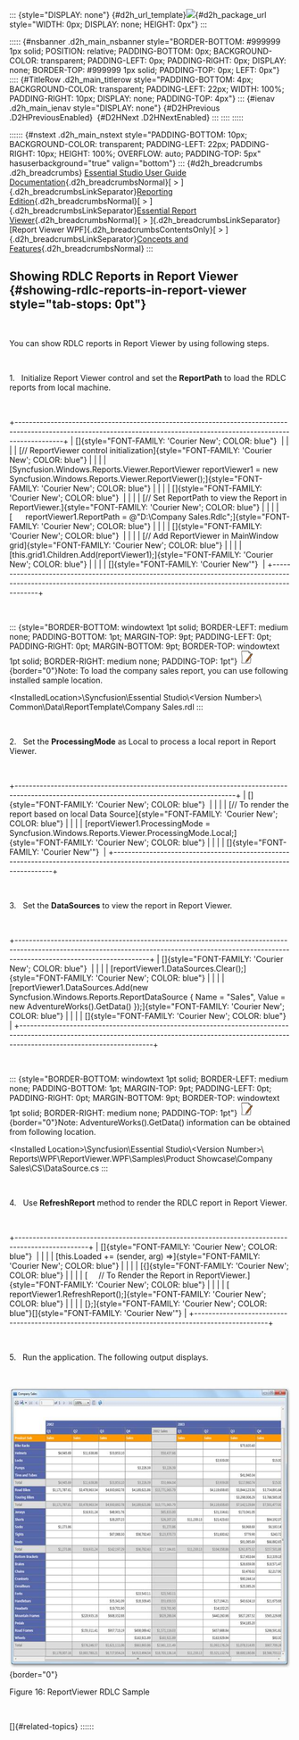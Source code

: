 ::: {style="DISPLAY: none"}
[](ms-xhelp:///?Id=d2h_url_template){#d2h_url_template}![](!package_url!){#d2h_package_url style="WIDTH: 0px; DISPLAY: none; HEIGHT: 0px"}
:::

::::: {#nsbanner .d2h_main_nsbanner style="BORDER-BOTTOM: #999999 1px solid; POSITION: relative; PADDING-BOTTOM: 0px; BACKGROUND-COLOR: transparent; PADDING-LEFT: 0px; PADDING-RIGHT: 0px; DISPLAY: none; BORDER-TOP: #999999 1px solid; PADDING-TOP: 0px; LEFT: 0px"}
:::: {#TitleRow .d2h_main_titlerow style="PADDING-BOTTOM: 4px; BACKGROUND-COLOR: transparent; PADDING-LEFT: 22px; WIDTH: 100%; PADDING-RIGHT: 10px; DISPLAY: none; PADDING-TOP: 4px"}
::: {#ienav .d2h_main_ienav style="DISPLAY: none"}
[](ms-xhelp:///?Id=eb3bd667-2258-4fac-b704-d342867e0f36){#D2HPrevious .D2HPreviousEnabled}  [](ms-xhelp:///?Id=7520201b-ad8c-4e0d-9248-df0539ca3cf6){#D2HNext .D2HNextEnabled}
:::
::::
:::::

:::::: {#nstext .d2h_main_nstext style="PADDING-BOTTOM: 10px; BACKGROUND-COLOR: transparent; PADDING-LEFT: 22px; PADDING-RIGHT: 10px; HEIGHT: 100%; OVERFLOW: auto; PADDING-TOP: 5px" hasuserbackground="true" valign="bottom"}
::: {#d2h_breadcrumbs .d2h_breadcrumbs}
[Essential Studio User Guide Documentation](ms-xhelp:///?Id=12457748-09e3-4d74-a240-8e049cedf030){.d2h_breadcrumbsNormal}[ \> ]{.d2h_breadcrumbsLinkSeparator}[Reporting Edition](ms-xhelp:///?Id=027aa5b6-6676-4f93-ad23-c20e8c45792e){.d2h_breadcrumbsNormal}[ \> ]{.d2h_breadcrumbsLinkSeparator}[Essential Report Viewer](ms-xhelp:///?Id=35081cc7-4b81-4ef5-97d2-894ad584b907){.d2h_breadcrumbsNormal}[ \> ]{.d2h_breadcrumbsLinkSeparator}[Report Viewer WPF]{.d2h_breadcrumbsContentsOnly}[ \> ]{.d2h_breadcrumbsLinkSeparator}[Concepts and Features](ms-xhelp:///?Id=b461284e-0215-4894-9001-224c2b5575b7){.d2h_breadcrumbsNormal}
:::

## Showing RDLC Reports in Report Viewer {#showing-rdlc-reports-in-report-viewer style="tab-stops: 0pt"}

 

You can show RDLC reports in Report Viewer by using following steps.

 

1.   Initialize Report Viewer control and set the **ReportPath** to load the RDLC reports from local machine.

 

+-------------------------------------------------------------------------------------------------------------------------------------------------------------------------+
| []{style="FONT-FAMILY: 'Courier New'; COLOR: blue"}                                                                                                                     |
|                                                                                                                                                                         |
| [// ReportViewer control initialization]{style="FONT-FAMILY: 'Courier New'; COLOR: blue"}                                                                               |
|                                                                                                                                                                         |
| [Syncfusion.Windows.Reports.Viewer.ReportViewer reportViewer1 = new Syncfusion.Windows.Reports.Viewer.ReportViewer();]{style="FONT-FAMILY: 'Courier New'; COLOR: blue"} |
|                                                                                                                                                                         |
| []{style="FONT-FAMILY: 'Courier New'; COLOR: blue"}                                                                                                                     |
|                                                                                                                                                                         |
| [// Set ReportPath to view the Report in ReportViewer.]{style="FONT-FAMILY: 'Courier New'; COLOR: blue"}                                                                |
|                                                                                                                                                                         |
| [      reportViewer1.ReportPath = @\"D:\\Company Sales.Rdlc\";]{style="FONT-FAMILY: 'Courier New'; COLOR: blue"}                                                        |
|                                                                                                                                                                         |
| []{style="FONT-FAMILY: 'Courier New'; COLOR: blue"}                                                                                                                     |
|                                                                                                                                                                         |
| [// Add ReportViewer in MainWindow grid]{style="FONT-FAMILY: 'Courier New'; COLOR: blue"}                                                                               |
|                                                                                                                                                                         |
| [this.grid1.Children.Add(reportViewer1);]{style="FONT-FAMILY: 'Courier New'; COLOR: blue"}                                                                              |
|                                                                                                                                                                         |
| []{style="FONT-FAMILY: 'Courier New'"}                                                                                                                                  |
+-------------------------------------------------------------------------------------------------------------------------------------------------------------------------+

 

::: {style="BORDER-BOTTOM: windowtext 1pt solid; BORDER-LEFT: medium none; PADDING-BOTTOM: 1pt; MARGIN-TOP: 9pt; PADDING-LEFT: 0pt; PADDING-RIGHT: 0pt; MARGIN-BOTTOM: 9pt; BORDER-TOP: windowtext 1pt solid; BORDER-RIGHT: medium none; PADDING-TOP: 1pt"}
![](ImagesExt/image19_2.jpg){border="0"}Note: To load the company sales report, you can use following installed sample location.

\<InstalledLocation\>\\Syncfusion\\Essential Studio\\\<Version Number\>\\ Common\\Data\\ReportTemplate\\Company Sales.rdl
:::

 

2.   Set the **ProcessingMode** as Local to process a local report in Report Viewer.

 

+-------------------------------------------------------------------------------------------------------------------------------------------+
| []{style="FONT-FAMILY: 'Courier New'; COLOR: blue"}                                                                                       |
|                                                                                                                                           |
| [// To render the report based on local Data Source]{style="FONT-FAMILY: 'Courier New'; COLOR: blue"}                                     |
|                                                                                                                                           |
| [reportViewer1.ProcessingMode = Syncfusion.Windows.Reports.Viewer.ProcessingMode.Local;]{style="FONT-FAMILY: 'Courier New'; COLOR: blue"} |
|                                                                                                                                           |
| []{style="FONT-FAMILY: 'Courier New'"}                                                                                                    |
+-------------------------------------------------------------------------------------------------------------------------------------------+

 

3.   Set the **DataSources** to view the report in Report Viewer.

 

+-------------------------------------------------------------------------------------------------------------------------------------------------------------------------------------------------+
| []{style="FONT-FAMILY: 'Courier New'; COLOR: blue"}                                                                                                                                             |
|                                                                                                                                                                                                 |
| [reportViewer1.DataSources.Clear();]{style="FONT-FAMILY: 'Courier New'; COLOR: blue"}                                                                                                           |
|                                                                                                                                                                                                 |
| [reportViewer1.DataSources.Add(new Syncfusion.Windows.Reports.ReportDataSource { Name = \"Sales\", Value = new AdventureWorks().GetData() });]{style="FONT-FAMILY: 'Courier New'; COLOR: blue"} |
|                                                                                                                                                                                                 |
| []{style="FONT-FAMILY: 'Courier New'; COLOR: blue"}                                                                                                                                             |
+-------------------------------------------------------------------------------------------------------------------------------------------------------------------------------------------------+

 

::: {style="BORDER-BOTTOM: windowtext 1pt solid; BORDER-LEFT: medium none; PADDING-BOTTOM: 1pt; MARGIN-TOP: 9pt; PADDING-LEFT: 0pt; PADDING-RIGHT: 0pt; MARGIN-BOTTOM: 9pt; BORDER-TOP: windowtext 1pt solid; BORDER-RIGHT: medium none; PADDING-TOP: 1pt"}
![](ImagesExt/image19_2.jpg){border="0"}Note: AdventureWorks().GetData() information can be obtained from following location.

\<Installed Location\>\\Syncfusion\\Essential Studio\\\<Version Number\>\\ Reports\\WPF\\ReportViewer.WPF\\Samples\\Product Showcase\\Company Sales\\CS\\DataSource.cs
:::

 

4.   Use **RefreshReport** method to render the RDLC report in Report Viewer.

 

+--------------------------------------------------------------------------------------------------+
| []{style="FONT-FAMILY: 'Courier New'; COLOR: blue"}                                              |
|                                                                                                  |
| [this.Loaded += (sender, arg) =\>]{style="FONT-FAMILY: 'Courier New'; COLOR: blue"}              |
|                                                                                                  |
| [{]{style="FONT-FAMILY: 'Courier New'; COLOR: blue"}                                             |
|                                                                                                  |
| [     // To Render the Report in ReportViewer.]{style="FONT-FAMILY: 'Courier New'; COLOR: blue"} |
|                                                                                                  |
| [     reportViewer1.RefreshReport();]{style="FONT-FAMILY: 'Courier New'; COLOR: blue"}           |
|                                                                                                  |
| [};]{style="FONT-FAMILY: 'Courier New'; COLOR: blue"}[]{style="FONT-FAMILY: 'Courier New'"}      |
+--------------------------------------------------------------------------------------------------+

 

5.   Run the application. The following output displays.

 

![Description: Description: C:\\Users\\lingarajs\\AppData\\Local\\Syncfusion\\EssentialStudio\\9.4.0.62\\Reports\\WPF\\ReportViewer.WPF\\Samples\\Product Showcase\\Company Sales\\Images\\CompanySalesDemo.png](ImagesExt/image19_16.jpg){border="0"}

Figure 16: ReportViewer RDLC Sample

 

[]{#related-topics}
::::::
